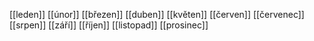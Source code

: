 [[leden]]
[[únor]]
[[březen]]
[[duben]]
[[květen]]
[[červen]]
[[červenec]]
[[srpen]]
[[září]]
[[říjen]]
[[listopad]]
[[prosinec]]